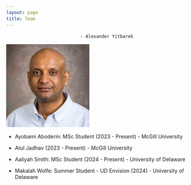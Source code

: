 ```yaml
---
layout: page
title: Team
---
```


								- Alexander Yitbarek 
![Image Alt](Images/UDPhoto.jpeg) 
  
- Ayobami Aboderin: MSc Student (2023 - Present) - McGill University
  
- Atul Jadhav (2023 - Present) - McGill University
  
- Aaliyah Smith: MSc Student (2024 - Present)  - University of Delaware

- Makalah Wolfe: Summer Student - UD Envision (2024) - University of Delaware
